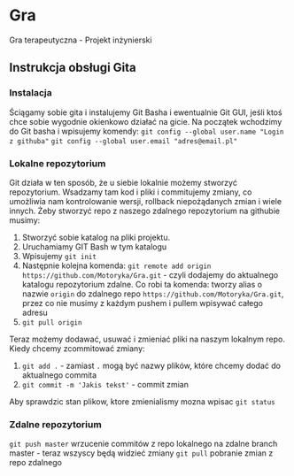 # Gra
Gra terapeutyczna - Projekt inżynierski

## Instrukcja obsługi Gita
### Instalacja
Ściągamy sobie gita i instalujemy Git Basha i ewentualnie Git GUI, jeśli ktoś chce sobie wygodnie okienkowo działać na gicie. Na początek wchodzimy do Git basha i wpisujemy komendy:
`git config --global user.name "Login z githuba"`
`git config --global user.email "adres@email.pl"`

### Lokalne repozytorium
Git działa w ten sposób, że u siebie lokalnie możemy stworzyć repozytorium. Wsadzamy tam kod i pliki i commitujemy zmiany, co umożliwia nam kontrolowanie wersji, rollback niepożądanych zmian i wiele innych. Żeby stworzyć repo z naszego zdalnego repozytorium na githubie musimy:

1. Stworzyć sobie katalog na pliki projektu. 
2. Uruchamiamy GIT Bash w tym katalogu
3. Wpisujemy `git init`
4. Następnie kolejna komenda: `git remote add origin https://github.com/Motoryka/Gra.git` - czyli dodajemy do aktualnego katalogu repozytorium zdalne. Co robi ta komenda: tworzy alias o nazwie `origin` do zdalnego repo `https://github.com/Motoryka/Gra.git`, przez co nie musimy z każdym pushem i pullem wpisywać całego adresu
5. `git pull origin`

Teraz możemy dodawać, usuwać i zmieniać pliki na naszym lokalnym repo. Kiedy chcemy zcommitować zmiany:
1. `git add .` - zamiast `.` mogą być nazwy plików, które chcemy dodać do aktualnego commita
2. `git commit -m 'Jakis tekst'` - commit zmian

Aby sprawdzic stan plikow, ktore zmienialismy mozna wpisac `git status`

### Zdalne repozytorium
`git push master` wrzucenie commitów z repo lokalnego na zdalne branch master - teraz wszyscy będą widzieć zmiany
`git pull` pobranie zmian z repo zdalnego

